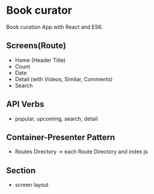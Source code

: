 # Book curator

Book curation App with React and ES6.

## Screens(Route)
- Home (Header Title)
- Count
- Date
- Detail (with Videos, Similar, Comments)
- Search

## API Verbs
- popular, upcoming, search, detail

## Container-Presenter Pattern
- Routes Directory -> each Route Directory and index.js

## Section
- screen layout